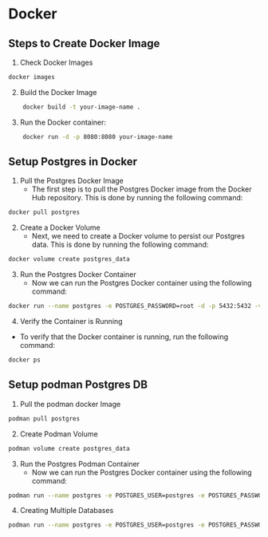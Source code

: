 # Docker

## Steps to Create Docker Image

1. Check Docker Images

```bash
docker images
```

2. Build the Docker Image

```bash
    docker build -t your-image-name .
```

3. Run the Docker container:

```bash
    docker run -d -p 8080:8080 your-image-name
```

## Setup Postgres in Docker

1. Pull the Postgres Docker Image
    * The first step is to pull the Postgres Docker image from the Docker Hub repository. This is done by running the
      following command:

```bash
docker pull postgres
```

2. Create a Docker Volume
    * Next, we need to create a Docker volume to persist our Postgres data. This is done by running the following
      command:

```bash
docker volume create postgres_data
```

3. Run the Postgres Docker Container
    * Now we can run the Postgres Docker container using the following command:

```bash
docker run --name postgres -e POSTGRES_PASSWORD=root -d -p 5432:5432 -v postgres_data:/var/lib/postgresql/data postgres 
```

4. Verify the Container is Running

* To verify that the Docker container is running, run the following command:

```bash
docker ps
```


## Setup podman Postgres DB
1. Pull the podman docker Image
```bash
podman pull postgres
```

2. Create Podman Volume
```bash
podman volume create postgres_data
```

3. Run the Postgres Podman Container
   * Now we can run the Postgres Docker container using the following command:

```bash
podman run --name postgres -e POSTGRES_USER=postgres -e POSTGRES_PASSWORD=root -e POSTGRES_DB=ems -d -p 5432:5432 -v postgres_data:/var/lib/postgresql/data postgres 
```

4. Creating Multiple Databases
```bash
podman run --name postgres -e POSTGRES_USER=postgres -e POSTGRES_PASSWORD=root -e POSTGRES_MULTIPLE_DATABASES="ems,kyc" -d -p 5432:5432 -v postgres_data:/var/lib/postgresql/data postgres 
```
